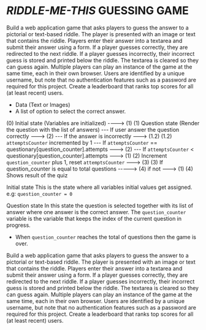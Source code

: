 # *RIDDLE-ME-THIS* GUESSING GAME
Build a web application game that asks players to guess the answer to a
pictorial or text-based riddle.
The player is presented with an image or text that contains the riddle. Players
enter their answer into a textarea and submit their answer using a form.
If a player guesses correctly, they are redirected to the next riddle.
If a player guesses incorrectly, their incorrect guess is stored and printed
below the riddle. The textarea is cleared so they can guess again.
Multiple players can play an instance of the game at the same time, each in
their own browser. Users are identified by a unique username, but note that no
authentication features such as a password are required for this project.
Create a leaderboard that ranks top scores for all (at least recent) users.

* Data (Text or Images)
* A list of option to select the correct answer.

(0) Initial state (Variables are initialized) ----> (1)
(1) Question state (Render the question with the list of answers)
    --- If user answer the question correctly ---> (2)
    --- If the answer is incorrectly ---> (1.2) 
(1.2) `attemptsCounter` incremented by 1
    --- If `attemptsCounter` == questionary[question_counter].attempts ---> (2)
    --- If `attemptsCounter` < questionary[question_counter].attempts ---> (1)
(2) Increment `question_counter` plus 1, reset `attemptsCounter` ---> (3)
(3) If question_counter is equal to total questions -----> (4) if not ---> (1)
(4) Shows result of the quiz

Initial state
This is the state where all variables initial values get assigned. e.g:
`question_counter = 0`

Question state
In this state the question is selected together with its list of answer where
one answer is the correct answer. The `question_counter` variable is the
variable that keeps the index of the current question in progress.



* When `question_counter` reaches the total of questions then the game is over.


Build a web application game that asks players to guess the answer 
to a pictorial or text-based riddle.
The player is presented with an image or text that contains the riddle.
Players enter their answer into a textarea and submit their answer using a form.
If a player guesses correctly, they are redirected to the next riddle.
If a player guesses incorrectly, their incorrect guess is stored and printed
below the riddle. The textarea is cleared so they can guess again.
Multiple players can play an instance of the game at the same time,
each in their own browser. Users are identified by a unique username, 
but note that no authentication features such as a password are required
for this project.
Create a leaderboard that ranks top scores for all (at least recent) users.

